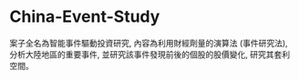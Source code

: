 # China-Event-Study
案子全名為智能事件驅動投資研究,  內容為利用財經劑量的演算法  (事件研究法),  分析大陸地區的重要事件,  並研究該事件發現前後的個股的股價變化,  研究其套利空間。
